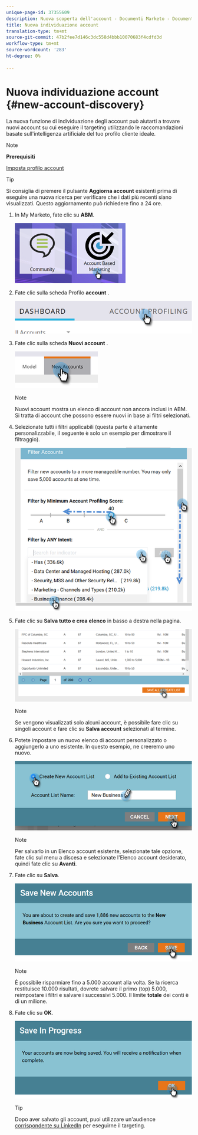 ```yaml
---
unique-page-id: 37355609
description: Nuova scoperta dell'account - Documenti Marketo - Documentazione del prodotto
title: Nuova individuazione account
translation-type: tm+mt
source-git-commit: 47b2fee7d146c3dc558d4bbb10070683f4cdfd3d
workflow-type: tm+mt
source-wordcount: '283'
ht-degree: 0%

---
```



# Nuova individuazione account {#new-account-discovery}

La nuova funzione di individuazione degli account può aiutarti a trovare nuovi account su cui eseguire il targeting utilizzando le raccomandazioni basate sull&#39;intelligenza artificiale del tuo profilo cliente ideale.

>[!NOTE]
>
>**Prerequisiti**
>
>[Imposta profilo account](http://docs.marketo.com/x/FgAKAQ)

>[!TIP]
>
>Si consiglia di premere il pulsante **Aggiorna account** esistenti prima di eseguire una nuova ricerca per verificare che i dati più recenti siano visualizzati. Questo aggiornamento può richiedere fino a 24 ore.

1. In My Marketo, fate clic su **ABM**.

   ![](assets/one-1.png)

1. Fate clic sulla scheda Profilo **account** .

   ![](assets/two-2.png)

1. Fate clic sulla scheda **Nuovi account** .

   ![](assets/three-1.png)

   >[!NOTE]
   >
   >Nuovi account mostra un elenco di account non ancora inclusi in ABM. Si tratta di account che possono essere nuovi in base ai filtri selezionati.

1. Selezionate tutti i filtri applicabili (questa parte è altamente personalizzabile, il seguente è solo un esempio per dimostrare il filtraggio).

   ![](assets/four-1.png)

1. Fate clic su **Salva tutto e crea elenco** in basso a destra nella pagina.

   ![](assets/five-1.png)

   >[!NOTE]
   >
   >Se vengono visualizzati solo alcuni account, è possibile fare clic su singoli account e fare clic su **Salva account** selezionati al termine.

1. Potete impostare un nuovo elenco di account personalizzato o aggiungerlo a uno esistente. In questo esempio, ne creeremo uno nuovo.

   ![](assets/six-1.png)

   >[!NOTE]
   >
   >Per salvarlo in un Elenco account esistente, selezionate tale opzione, fate clic sul menu a discesa e selezionate l&#39;Elenco account desiderato, quindi fate clic su **Avanti**.

1. Fate clic su **Salva**.

   ![](assets/seven-1.png)

   >[!NOTE]
   >
   >È possibile risparmiare fino a 5.000 account alla volta. Se la ricerca restituisce 10.000 risultati, dovrete salvare il primo (top) 5.000, reimpostare i filtri e salvare i successivi 5.000. Il limite **totale** dei conti è di un milione.

1. Fate clic su **OK**.

   ![](assets/eight.png)

   >[!TIP]
   >
   >Dopo aver salvato gli account, puoi utilizzare un&#39;audience [corrispondente su LinkedIn](http://docs.marketo.com/x/rYGZAQ) per eseguirne il targeting.

